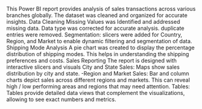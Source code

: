 This Power BI report provides analysis of sales transactions across various branches globally. 
The dataset was cleaned and organized for accurate insights.
Data Cleaning
Missing Values was Identified and addressed missing data. Data type was corrected for accurate analysis. duplicate entries were removed.
Segmentation:
slicers were added for Country, Region, and Market to enable dynamic filtering and segmentation of data.
Shipping Mode Analysis
A pie chart was created to display the percentage distribution of shipping modes. This helps in understanding the shipping preferences and costs.
Sales Reporting
The report is designed with interactive slicers and visuals
City and State Sales: Maps show sales distribution by city and state.
-Region and Market Sales: Bar and column charts depict sales across different regions and markets.
This can reveal high / low performing areas and regions that may need attention.
Tables: 
Tables provide detailed data views that complement the visualizations, allowing to see exact numbers and metrics.
